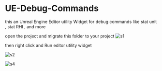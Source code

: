 # UE-Debug-Commands
this an Unreal Engine Editor utility Widget for debug commands like stat unit , stat RHI , and more  

open the project and migrate this folder to your project
![s1](https://github.com/OsamaSedik/UE-Debug-Commands/assets/42730159/d7362a46-f9f7-422e-8b2c-9f0168e53f37)


then right click and Run editor utility widget 

![s2](https://github.com/OsamaSedik/UE-Debug-Commands/assets/42730159/ddb10f76-b9a0-41c2-8a43-cedb4585227b)


![s4](https://github.com/OsamaSedik/UE-Debug-Commands/assets/42730159/108b8297-8559-4e95-8243-8c61add2e345)
